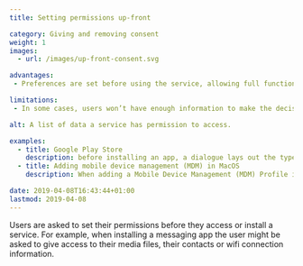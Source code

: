```yaml
---
title: Setting permissions up-front

category: Giving and removing consent
weight: 1
images:
  - url: /images/up-front-consent.svg

advantages:
 - Preferences are set before using the service, allowing full functionality straight away

limitations:
 - In some cases, users won’t have enough information to make the decision. In this case might be useful to use [just-in-time consent]

alt: A list of data a service has permission to access.

examples:
  - title: Google Play Store
    description: before installing an app, a dialogue lays out the types of data and the phone features the app can access
  - title: Adding mobile device management (MDM) in MacOS
    description: When adding a Mobile Device Management (MDM) Profile in macOS the permissions necessary for performing remote management are presented up-front. Setting permissions up-front makes sense in this case as it’s not possible to seek consent when trying to remotely wipe a laptop which is lost or stolen.

date: 2019-04-08T16:43:44+01:00
lastmod: 2019-04-08
---
```


Users are asked to set their permissions before they access or install a service. For example, when installing a messaging app the user might be asked to give access to their media files, their contacts or wifi connection information.
